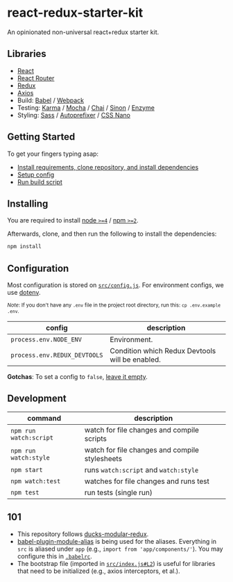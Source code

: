 # react-redux-starter-kit
An opinionated non-universal react+redux starter kit.

## Libraries
- [React](https://github.com/facebook/react)
- [React Router](https://github.com/reactjs/react-router)
- [Redux](https://github.com/reactjs/redux)
- [Axios](https://github.com/mzabriskie/axios)
- Build: [Babel](babeljs.io) / [Webpack](https://webpack.github.io/)
- Testing: [Karma](https://karma-runner.github.io/) / [Mocha](http://mochajs.org) / [Chai](http://chaijs.com) / [Sinon](http://sinonjs.org/) / [Enzyme](http://airbnb.io/enzyme/docs/api/shallow.html)
- Styling: [Sass](https://github.com/sass/node-sass) / [Autoprefixer](https://github.com/postcss/autoprefixer) / [CSS Nano](https://github.com/ben-eb/cssnano)

## Getting Started
To get your fingers typing asap:
- [Install requirements, clone repository, and install dependencies](#installing)
- [Setup config](#configuration)
- [Run build script](#development)

## Installing
You are required to install [node `>=4`](nodejs.org) / [npm `>=2`](npmjs.com).

Afterwards, clone, and then run the following to install the dependencies:
```bash
npm install
```

## Configuration
Most configuration is stored on [`src/config.js`](src/config.js). For environment configs, we use [dotenv](https://www.npmjs.com/package/dotenv-style).

<sub>*Note*: If you don't have any `.env` file in the project root directory, run this: `cp .env.example .env`.</sub>

|config|description|
|----|----|
|`process.env.NODE_ENV`|Environment.|
|`process.env.REDUX_DEVTOOLS`|Condition which Redux Devtools will be enabled.|

**Gotchas**: To set a config to `false`, [leave it empty](https://github.com/motdotla/dotenv/issues/74#issuecomment-113287892).

## Development
|command|description|
|----|----|
|`npm run watch:script`|watch for file changes and compile scripts|
|`npm run watch:style`|watch for file changes and compile stylesheets|
|`npm start`|runs `watch:script` and `watch:style`|
|`npm watch:test`|watches for file changes and runs test|
|`npm test`|run tests (single run)|

## 101
- This repository follows [ducks-modular-redux](https://github.com/erikras/ducks-modular-redux).
- [babel-plugin-module-alias](https://github.com/tleunen/babel-plugin-module-alias) is being used for the aliases. Everything in `src` is aliased under `app` (e.g., `import from 'app/components/'`). You may configure this in [`.babelrc`](.babelrc).
- The bootstrap file (imported in [`src/index.js#L2`](src/index.js#L2)) is useful for libraries that need to be initialized (e.g., axios interceptors, et al.).
